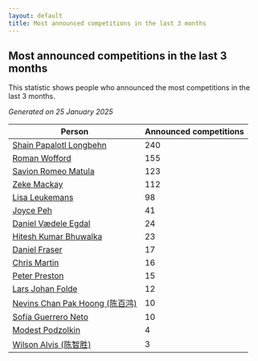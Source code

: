 ```yaml
---
layout: default
title: Most announced competitions in the last 3 months
---
```

## Most announced competitions in the last 3 months
This statistic shows people who announced the most competitions in the last 3 months.

*Generated on 25 January 2025*

| Person | Announced competitions |
| --- | --- |
| [Shain Papalotl Longbehn](https://www.worldcubeassociation.org/persons/2020LONG05) | 240 |
| [Roman Wofford](https://www.worldcubeassociation.org/persons/2017WOFF01) | 155 |
| [Savion Romeo Matula](https://www.worldcubeassociation.org/persons/2019MATU03) | 123 |
| [Zeke Mackay](https://www.worldcubeassociation.org/persons/2015MACK06) | 112 |
| [Lisa Leukemans](https://www.worldcubeassociation.org/persons/2021LEUK01) | 98 |
| [Joyce Peh](https://www.worldcubeassociation.org/persons/2017PEHJ01) | 41 |
| [Daniel Vædele Egdal](https://www.worldcubeassociation.org/persons/2013EGDA01) | 24 |
| [Hitesh Kumar Bhuwalka](https://www.worldcubeassociation.org/persons/2022BHUW01) | 23 |
| [Daniel Fraser](https://www.worldcubeassociation.org/persons/2020FRAS02) | 17 |
| [Chris Martin](https://www.worldcubeassociation.org/persons/2013MART03) | 16 |
| [Peter Preston](https://www.worldcubeassociation.org/persons/2017PRES02) | 15 |
| [Lars Johan Folde](https://www.worldcubeassociation.org/persons/2018FOLD01) | 12 |
| [Nevins Chan Pak Hoong (陈百鸿)](https://www.worldcubeassociation.org/persons/2010CHAN20) | 10 |
| [Sofía Guerrero Neto](https://www.worldcubeassociation.org/persons/2017NETO02) | 10 |
| [Modest Podzolkin](https://www.worldcubeassociation.org/persons/2017PODZ01) | 4 |
| [Wilson Alvis (陈智胜)](https://www.worldcubeassociation.org/persons/2011ALVI01) | 3 |
